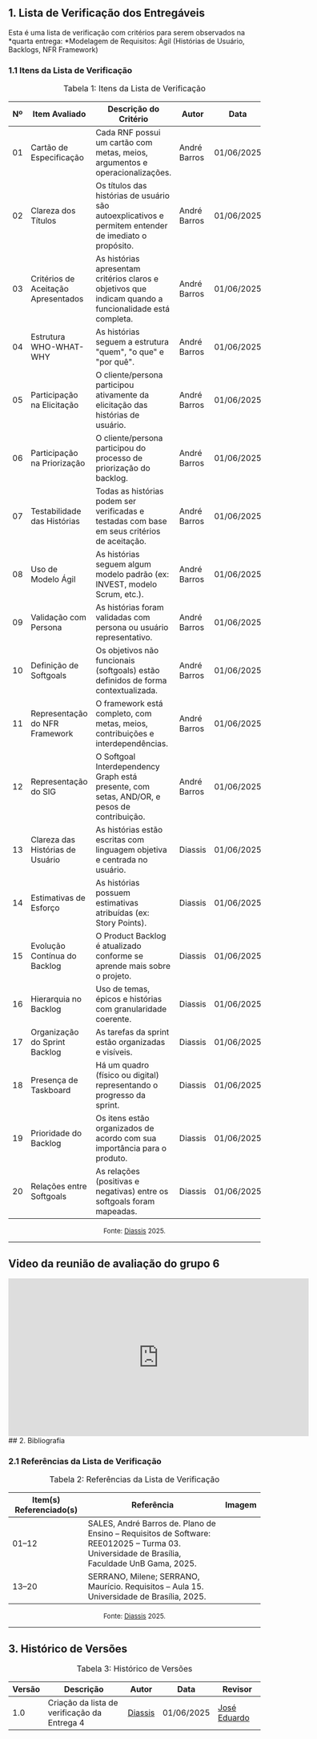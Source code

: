 ## 1. Lista de Verificação dos Entregáveis

Esta é uma lista de verificação com critérios para serem observados na *quarta entrega: *Modelagem de Requisitos: Ágil (Histórias de Usuário, Backlogs, NFR Framework)

### 1.1 Itens da Lista de Verificação

<font size="3"><p style="text-align: center">Tabela 1: Itens da Lista de Verificação</p></font>

| Nº | Item Avaliado | Descrição do Critério | Autor | Data | Status |
|----|----------------|------------------------|--------|------|--------|
| 01 | Cartão de Especificação | Cada RNF possui um cartão com metas, meios, argumentos e operacionalizações. | André Barros | 01/06/2025 | S |
| 02 | Clareza dos Títulos | Os títulos das histórias de usuário são autoexplicativos e permitem entender de imediato o propósito. | André Barros | 01/06/2025 | S |
| 03 | Critérios de Aceitação Apresentados | As histórias apresentam critérios claros e objetivos que indicam quando a funcionalidade está completa. | André Barros | 01/06/2025 | S |
| 04 | Estrutura WHO-WHAT-WHY | As histórias seguem a estrutura "quem", "o que" e "por quê". | André Barros | 01/06/2025 | S |
| 05 | Participação na Elicitação | O cliente/persona participou ativamente da elicitação das histórias de usuário. | André Barros | 01/06/2025 | N |
| 06 | Participação na Priorização | O cliente/persona participou do processo de priorização do backlog. | André Barros | 01/06/2025 | N |
| 07 | Testabilidade das Histórias | Todas as histórias podem ser verificadas e testadas com base em seus critérios de aceitação. | André Barros | 01/06/2025 | S |
| 08 | Uso de Modelo Ágil | As histórias seguem algum modelo padrão (ex: INVEST, modelo Scrum, etc.). | André Barros | 01/06/2025 | S |
| 09 | Validação com Persona | As histórias foram validadas com persona ou usuário representativo. | André Barros | 01/06/2025 | N |
| 10 | Definição de Softgoals | Os objetivos não funcionais (softgoals) estão definidos de forma contextualizada. | André Barros | 01/06/2025 |  S|
| 11 | Representação do NFR Framework | O framework está completo, com metas, meios, contribuições e interdependências. | André Barros | 01/06/2025 | S |
| 12 | Representação do SIG | O Softgoal Interdependency Graph está presente, com setas, AND/OR, e pesos de contribuição. | André Barros | 01/06/2025 | N |
| 13 | Clareza das Histórias de Usuário | As histórias estão escritas com linguagem objetiva e centrada no usuário. | Diassis | 01/06/2025 |S  |
| 14 | Estimativas de Esforço | As histórias possuem estimativas atribuídas (ex: Story Points). | Diassis | 01/06/2025 | N |
| 15 | Evolução Contínua do Backlog | O Product Backlog é atualizado conforme se aprende mais sobre o projeto. | Diassis | 01/06/2025 | S |
| 16 | Hierarquia no Backlog | Uso de temas, épicos e histórias com granularidade coerente. | Diassis | 01/06/2025 | N |
| 17 | Organização do Sprint Backlog | As tarefas da sprint estão organizadas e visíveis. | Diassis | 01/06/2025 | N |
| 18 | Presença de Taskboard | Há um quadro (físico ou digital) representando o progresso da sprint. | Diassis | 01/06/2025 |  N|
| 19 | Prioridade do Backlog | Os itens estão organizados de acordo com sua importância para o produto. | Diassis | 01/06/2025 | N |
| 20 | Relações entre Softgoals | As relações (positivas e negativas) entre os softgoals foram mapeadas. | Diassis | 01/06/2025 | S |

<font size="2"><p style="text-align: center">Fonte: [Diassis](https://github.com/Diaxiz) 2025.</p></font>

---
## Video da reunião de avaliação do grupo 6

<iframe width="600" height="315" 
        src="https://www.youtube.com/embed/RswhJ72pvD4" 
        title="YouTube video player" 
        frameborder="0" 
        allow="accelerometer; autoplay; clipboard-write; encrypted-media; gyroscope; picture-in-picture; web-share" 
        referrerpolicy="strict-origin-when-cross-origin" 
        allowfullscreen>
</iframe>
## 2. Bibliografia

### 2.1 Referências da Lista de Verificação

<font size="3"><p style="text-align: center">Tabela 2: Referências da Lista de Verificação</p></font>

| Item(s) Referenciado(s) | Referência | Imagem |
|--------------------------|------------|--------|
| 01–12 | SALES, André Barros de. Plano de Ensino – Requisitos de Software: REE012025 – Turma 03. Universidade de Brasília, Faculdade UnB Gama, 2025. |
| 13–20 | SERRANO, Milene; SERRANO, Maurício. Requisitos – Aula 15. Universidade de Brasília, 2025. |

<font size="2"><p style="text-align: center">Fonte: [Diassis](https://github.com/Diaxiz) 2025.</p></font>

---

## 3. Histórico de Versões

<font size="3"><p style="text-align: center">Tabela 3: Histórico de Versões</p></font>

| Versão | Descrição | Autor | Data | Revisor |
|--------|-----------|--------|------|---------|
| 1.0 | Criação da lista de verificação da Entrega 4 | [Diassis](https://github.com/Diaxiz) | 01/06/2025 | [José Eduardo](https://github.com/jevprado) |